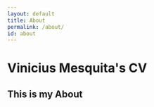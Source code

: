 ```yaml
---
layout: default
title: About
permalink: /about/
id: about
---
```



# Vinicius Mesquita's CV

## This is my About